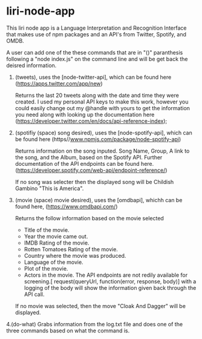 # liri-node-app

This liri node app is a Language Interpretation and Recognition Interface that makes use of npm packages and an API's from Twitter, Spotify, and OMDB.

A user can add one of the these commands that are in "()" paranthesis following a "node index.js" on the command line and will be get back the deisred information.

1. (tweets), uses the [node-twitter-api], which can be found here 
   (https://apps.twitter.com/app/new)
   
   Returns the last 20 tweets along with the date and time they were created.
   I used my personal API keys to make this work, however you could easily change out my @handle with yours to get the information you need along with looking up the documentation here 
   (https://developer.twitter.com/en/docs/api-reference-index);


2. (spotifiy (space) song desired), uses the [node-spotify-api], which can be found here                                       (https//www.npmjs.com/package/node-spotify-api)

    Returns information on the song inputed. 
    Song Name, Group, A link to the song, and the Album, based on the Spotify API.
    Further documentation of the API endpoints can be found here. (https://developer.spotify.com/web-api/endpoint-reference/)

    If no song was selecter then the displayed song will be Childish Gambino "This is America".

3. (movie (space) movie desired), uses the [omdbapi], whichh can be found here,
   (https://www.omdbapi.com/)

   Returns the follow information based on the movie selected
    * Title of the movie.
    * Year the movie came out.
    * IMDB Rating of the movie.
    * Rotten Tomatoes Rating of the movie.
    * Country where the movie was produced.
    * Language of the movie.
    * Plot of the movie.
    * Actors in the movie.
    The API endpoints are not redily available for screening.[ request(queryUrl, function(error, response, body)]  with a logging of the body will show the information given back through the API call.

    If no movie was selected, then the move "Cloak And Dagger" will be displayed.


4.(do-what) Grabs information from the log.txt file and does one of the three commands based on what the           command is.
